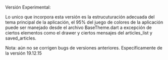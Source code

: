 Versión Experimental:

Lo unico que incorpora esta versión es la estrucuturación adecuada del tema principal de la aplicación, el 95% del juego de colores de la aplicación puede ser manejado desde el archivo BaseTheme.dart a excepción de ciertos elementos como el drawer y ciertos mensajes del articles_list y saved_articles.

Nota: aún no se corrigen bugs de versiones anteriores. Especificamente de la versión 19.12.15